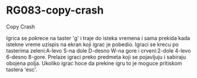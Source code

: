 # RG083-copy-crash
Copy Crash


Igrica se pokrece na taster 'g' i traje do isteka vremena i sama prekida kada istekne vreme uzispis na ekran koji igrac je pobedio. Igraci se krecu po tasterima zeleni:A-levo S-na dole D-desno W-na gore i crveni:2-dole 4-levo 6-desno 8-gore. Prelaze igraci preko predmeta koji se pojavljuju i sabiraju obojena polja. Ukoliko igrac hoce da prekine igru to je moguce pritiskom tastera 'esc'.
